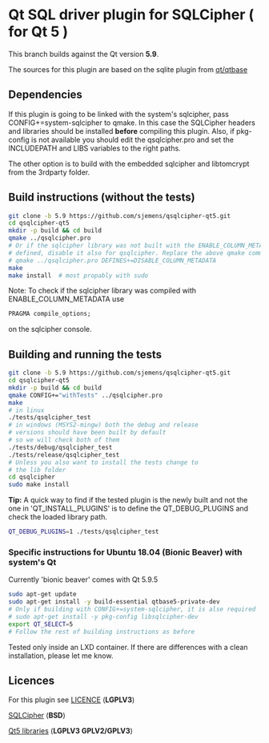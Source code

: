 # Qt SQL driver plugin for SQLCipher ( for Qt 5 )

This branch builds against the Qt version **5.9**.

The sources for this plugin are based on the sqlite plugin from
[qt/qtbase](https://github.com/qt/qtbase/tree/5.9/src/plugins/sqldrivers/sqlite)

## Dependencies

If this plugin is going to be linked with the system's sqlcipher, pass
CONFIG+=system-sqlcipher to qmake. In this case the SQLCipher headers
and libraries should be installed **before** compiling this plugin.
Also, if pkg-config is not available you should edit the qsqlcipher.pro
and set the INCLUDEPATH and LIBS variables to the right paths.

The other option is to build with the embedded sqlcipher and libtomcrypt
from the 3rdparty folder.

## Build instructions (without the tests)


```bash
git clone -b 5.9 https://github.com/sjemens/qsqlcipher-qt5.git
cd qsqlcipher-qt5
mkdir -p build && cd build
qmake ../qsqlcipher.pro
# Or if the sqlcipher library was not built with the ENABLE_COLUMN_METADATA macro
# defined, disable it also for qsqlcipher. Replace the above qmake command with
# qmake ../qsqlcipher.pro DEFINES+=DISABLE_COLUMN_METADATA
make
make install  # most propably with sudo
```

Note: To check if the sqlcipher library was compiled with ENABLE_COLUMN_METADATA use
```sql
PRAGMA compile_options;
```
on the sqlcipher console.


## Building and running the tests

```bash
git clone -b 5.9 https://github.com/sjemens/qsqlcipher-qt5.git
cd qsqlcipher-qt5
mkdir -p build && cd build
qmake CONFIG+="withTests" ../qsqlcipher.pro
make
# in linux
./tests/qsqlcipher_test
# in windows (MSYS2-mingw) both the debug and release
# versions should have been built by default
# so we will check both of them
./tests/debug/qsqlcipher_test
./tests/release/qsqlcipher_test
# Unless you also want to install the tests change to 
# the lib folder
cd qsqlcipher
sudo make install
```

**Tip:** A quick way to find if the tested plugin is the newly built
and not the one in 'QT_INSTALL_PLUGINS' is to define the QT_DEBUG_PLUGINS
and check the loaded library path.
```bash
QT_DEBUG_PLUGINS=1 ./tests/qsqlcipher_test
```

### Specific instructions for Ubuntu 18.04 (Bionic Beaver) with system's Qt

Currently 'bionic beaver' comes with Qt 5.9.5

```bash
sudo apt-get update
sudo apt-get install -y build-essential qtbase5-private-dev
# Only if building with CONFIG+=system-sqlcipher, it is alse required
# sudo apt-get install -y pkg-config libsqlcipher-dev 
export QT_SELECT=5
# Follow the rest of building instructions as before
```

Tested only inside an LXD container. If there are differences with a clean
installation, please let me know.

## Licences

For this plugin see [LICENCE](https://github.com/sjemens/qsqlcipher-qt5/blob/master/LICENSE) (**LGPLV3**)

[SQLCipher](https://www.zetetic.net/sqlcipher/license/) (**BSD**)

[Qt5 libraries](https://www.qt.io/licensing/) (**LGPLV3  GPLV2/GPLV3**)
